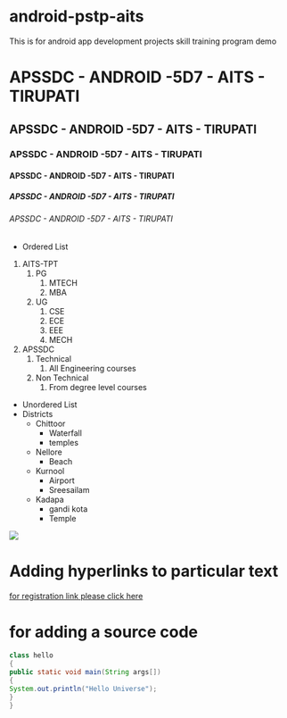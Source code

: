 # android-pstp-aits
This is for android app development projects skill training program demo
# APSSDC - ANDROID -5D7 - AITS - TIRUPATI
## APSSDC - ANDROID -5D7 - AITS - TIRUPATI
### APSSDC - ANDROID -5D7 - AITS - TIRUPATI
#### APSSDC - ANDROID -5D7 - AITS - TIRUPATI
##### APSSDC - ANDROID -5D7 - AITS - TIRUPATI
###### APSSDC - ANDROID -5D7 - AITS - TIRUPATI

* Ordered List
1. AITS-TPT
    1. PG
        1. MTECH
        2. MBA
    2. UG
        1. CSE
        2. ECE
        3. EEE
        4. MECH
2. APSSDC
    1. Technical
        1. All Engineering courses
    2. Non Technical
        1. From degree level courses
* Unordered List
* Districts
    - Chittoor
        - Waterfall
        - temples
    - Nellore
        - Beach
    - Kurnool
        - Airport
        - Sreesailam
    - Kadapa
        - gandi kota
        - Temple

<img src="https://images.unsplash.com/photo-1528756514091-dee5ecaa3278?ixid=MXwxMjA3fDB8MHxzZWFyY2h8MXx8Zmxvd2Vyc3xlbnwwfHwwfA%3D%3D&ixlib=rb-1.2.1&auto=format&fit=crop&w=500&q=60">


# Adding hyperlinks to particular text

[for registration link please click here ](https://www.apssdc.in/home/)

# for adding a source code

```Java
class hello
{
public static void main(String args[])
{
System.out.println("Hello Universe");
}
}

```
